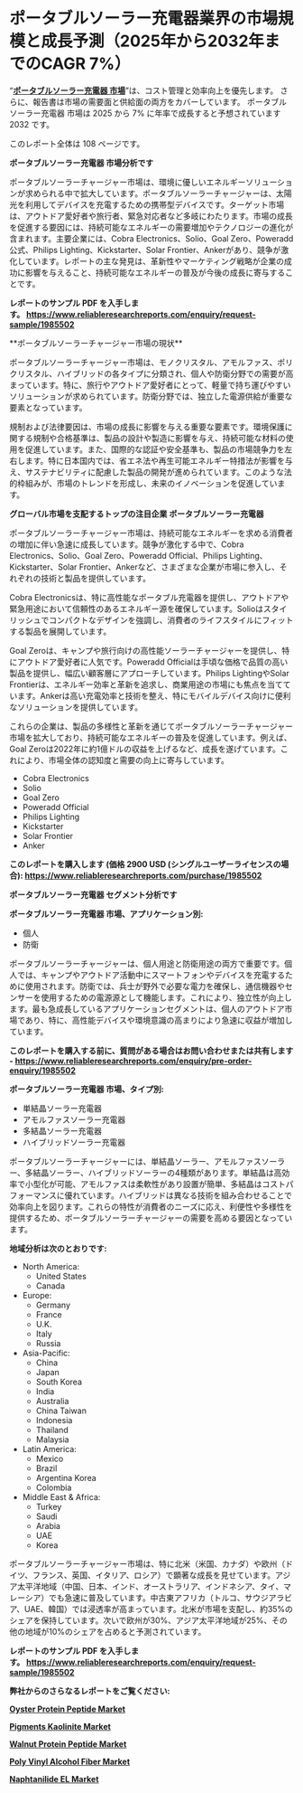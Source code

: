 <p><h1>ポータブルソーラー充電器業界の市場規模と成長予測（2025年から2032年までのCAGR 7%）</h1></p><p>&ldquo;<strong><a href="https://www.reliableresearchreports.com/portable-solar-charger-r1985502?utm_campaign=107&utm_medium=9&utm_source=Github&utm_content=ia&utm_term=04042025&utm_id=portable-solar-charger">ポータブルソーラー充電器 市場</a></strong>&rdquo;は、コスト管理と効率向上を優先します。 さらに、報告書は市場の需要面と供給面の両方をカバーしています。 ポータブルソーラー充電器 市場は 2025 から 7% に年率で成長すると予想されています2032 です。</p>
<p>このレポート全体は 108 ページです。</p>
<p><strong>ポータブルソーラー充電器 市場分析です</strong></p>
<p><p>ポータブルソーラーチャージャー市場は、環境に優しいエネルギーソリューションが求められる中で拡大しています。ポータブルソーラーチャージャーは、太陽光を利用してデバイスを充電するための携帯型デバイスです。ターゲット市場は、アウトドア愛好者や旅行者、緊急対応者など多岐にわたります。市場の成長を促進する要因には、持続可能なエネルギーの需要増加やテクノロジーの進化が含まれます。主要企業には、Cobra Electronics、Solio、Goal Zero、Poweradd公式、Philips Lighting、Kickstarter、Solar Frontier、Ankerがあり、競争が激化しています。レポートの主な発見は、革新性やマーケティング戦略が企業の成功に影響を与えること、持続可能なエネルギーの普及が今後の成長に寄与することです。</p></p>
<p><strong>レポートのサンプル PDF を入手します。&nbsp;<a href="https://www.reliableresearchreports.com/enquiry/request-sample/1985502?utm_campaign=107&utm_medium=9&utm_source=Github&utm_content=ia&utm_term=04042025&utm_id=portable-solar-charger">https://www.reliableresearchreports.com/enquiry/request-sample/1985502</a></strong></p>
<p><p>**ポータブルソーラーチャージャー市場の現状**</p><p>ポータブルソーラーチャージャー市場は、モノクリスタル、アモルファス、ポリクリスタル、ハイブリッドの各タイプに分類され、個人や防衛分野での需要が高まっています。特に、旅行やアウトドア愛好者にとって、軽量で持ち運びやすいソリューションが求められています。防衛分野では、独立した電源供給が重要な要素となっています。</p><p>規制および法律要因は、市場の成長に影響を与える重要な要素です。環境保護に関する規制や合格基準は、製品の設計や製造に影響を与え、持続可能な材料の使用を促進しています。また、国際的な認証や安全基準も、製品の市場競争力を左右します。特に日本国内では、省エネ法や再生可能エネルギー特措法が影響を与え、サステナビリティに配慮した製品の開発が進められています。このような法的枠組みが、市場のトレンドを形成し、未来のイノベーションを促進しています。</p></p>
<p><strong>グローバル市場を支配するトップの注目企業 ポータブルソーラー充電器</strong></p>
<p><p>ポータブルソーラーチャージャー市場は、持続可能なエネルギーを求める消費者の増加に伴い急速に成長しています。競争が激化する中で、Cobra Electronics、Solio、Goal Zero、Poweradd Official、Philips Lighting、Kickstarter、Solar Frontier、Ankerなど、さまざまな企業が市場に参入し、それぞれの技術と製品を提供しています。</p><p>Cobra Electronicsは、特に高性能なポータブル充電器を提供し、アウトドアや緊急用途において信頼性のあるエネルギー源を確保しています。Solioはスタイリッシュでコンパクトなデザインを強調し、消費者のライフスタイルにフィットする製品を展開しています。</p><p>Goal Zeroは、キャンプや旅行向けの高性能ソーラーチャージャーを提供し、特にアウトドア愛好者に人気です。Poweradd Officialは手頃な価格で品質の高い製品を提供し、幅広い顧客層にアプローチしています。Philips LightingやSolar Frontierは、エネルギー効率と革新を追求し、商業用途の市場にも焦点を当てています。Ankerは高い充電効率と技術を整え、特にモバイルデバイス向けに便利なソリューションを提供しています。</p><p>これらの企業は、製品の多様性と革新を通じてポータブルソーラーチャージャー市場を拡大しており、持続可能なエネルギーの普及を促進しています。例えば、Goal Zeroは2022年に約1億ドルの収益を上げるなど、成長を遂げています。これにより、市場全体の認知度と需要の向上に寄与しています。</p></p>
<p><ul><li>Cobra Electronics</li><li>Solio</li><li>Goal Zero</li><li>Poweradd Official</li><li>Philips Lighting</li><li>Kickstarter</li><li>Solar Frontier</li><li>Anker</li></ul></p>
<p><strong>このレポートを購入します (価格 2900 USD (シングルユーザーライセンスの場合):&nbsp;<a href="https://www.reliableresearchreports.com/purchase/1985502?utm_campaign=107&utm_medium=9&utm_source=Github&utm_content=ia&utm_term=04042025&utm_id=portable-solar-charger">https://www.reliableresearchreports.com/purchase/1985502</a></strong></p>
<p><strong>ポータブルソーラー充電器 セグメント分析です</strong></p>
<p><strong>ポータブルソーラー充電器 市場、アプリケーション別:</strong></p>
<p><ul><li>個人</li><li>防衛</li></ul></p>
<p><p>ポータブルソーラーチャージャーは、個人用途と防衛用途の両方で重要です。個人では、キャンプやアウトドア活動中にスマートフォンやデバイスを充電するために使用されます。防衛では、兵士が野外で必要な電力を確保し、通信機器やセンサーを使用するための電源源として機能します。これにより、独立性が向上します。最も急成長しているアプリケーションセグメントは、個人のアウトドア市場であり、特に、高性能デバイスや環境意識の高まりにより急速に収益が増加しています。</p></p>
<p><strong>このレポートを購入する前に、質問がある場合はお問い合わせまたは共有します - <a href="https://www.reliableresearchreports.com/enquiry/pre-order-enquiry/1985502?utm_campaign=107&utm_medium=9&utm_source=Github&utm_content=ia&utm_term=04042025&utm_id=portable-solar-charger">https://www.reliableresearchreports.com/enquiry/pre-order-enquiry/1985502</a></strong></p>
<p><strong>ポータブルソーラー充電器 市場、タイプ別:</strong></p>
<p><ul><li>単結晶ソーラー充電器</li><li>アモルファスソーラー充電器</li><li>多結晶ソーラー充電器</li><li>ハイブリッドソーラー充電器</li></ul></p>
<p><p>ポータブルソーラーチャージャーには、単結晶ソーラー、アモルファスソーラー、多結晶ソーラー、ハイブリッドソーラーの4種類があります。単結晶は高効率で小型化が可能、アモルファスは柔軟性があり設置が簡単、多結晶はコストパフォーマンスに優れています。ハイブリッドは異なる技術を組み合わせることで効率向上を図ります。これらの特性が消費者のニーズに応え、利便性や多様性を提供するため、ポータブルソーラーチャージャーの需要を高める要因となっています。</p></p>
<p><strong>地域分析は次のとおりです:</strong></p>
<p><ul>
    <li>
        North America:
        <ul>
            <li>United States</li>
            <li>Canada</li>
        </ul>
    </li>
    <li>
        Europe:
        <ul>
            <li>Germany</li>
            <li>France</li>
            <li>U.K.</li>
            <li>Italy</li>
            <li>Russia</li>
        </ul>
    </li>
    <li>
        Asia-Pacific:
        <ul>
            <li>China</li>
            <li>Japan</li>
            <li>South Korea</li>
            <li>India</li>
            <li>Australia</li>
            <li>China Taiwan</li>
            <li>Indonesia</li>
            <li>Thailand</li>
            <li>Malaysia</li>
        </ul>
    </li>
    <li>
        Latin America:
        <ul>
            <li>Mexico</li>
            <li>Brazil</li>
            <li>Argentina Korea</li>
            <li>Colombia</li>
        </ul>
    </li>
    <li>
        Middle East & Africa:
        <ul>
            <li>Turkey</li>
            <li>Saudi</li>
            <li>Arabia</li>
            <li>UAE</li>
            <li>Korea</li>
        </ul>
    </li>
    </ul></p>
<p><p>ポータブルソーラーチャージャー市場は、特に北米（米国、カナダ）や欧州（ドイツ、フランス、英国、イタリア、ロシア）で顕著な成長を見せています。アジア太平洋地域（中国、日本、インド、オーストラリア、インドネシア、タイ、マレーシア）でも急速に普及しています。中古東アフリカ（トルコ、サウジアラビア、UAE、韓国）では浸透率が高まっています。北米が市場を支配し、約35%のシェアを保持しています。次いで欧州が30%、アジア太平洋地域が25%、その他の地域が10%のシェアを占めると予測されています。</p></p>
<p><strong>レポートのサンプル PDF を入手します。&nbsp;<a href="https://www.reliableresearchreports.com/enquiry/request-sample/1985502?utm_campaign=107&utm_medium=9&utm_source=Github&utm_content=ia&utm_term=04042025&utm_id=portable-solar-charger">https://www.reliableresearchreports.com/enquiry/request-sample/1985502</a></strong></p>
<p><strong></strong></p>
<p><strong></strong></p>
<p><strong></strong></p>
<p><strong></strong></p>
<p><strong>弊社からのさらなるレポートをご覧ください:</strong></p>
<p><strong><p><a href="https://github.com/uldularido/Market-Research-Report-List-1/blob/main/oyster-protein-peptide-market.md?utm_campaign=107&utm_medium=9&utm_source=Github&utm_content=ia&utm_term=04042025&utm_id=portable-solar-charger">Oyster Protein Peptide Market</a></p><p><a href="https://github.com/drielvinki/Market-Research-Report-List-1/blob/main/pigments-kaolinite-market.md?utm_campaign=107&utm_medium=9&utm_source=Github&utm_content=ia&utm_term=04042025&utm_id=portable-solar-charger">Pigments Kaolinite Market</a></p><p><a href="https://github.com/panciujoslin3/Market-Research-Report-List-1/blob/main/walnut-protein-peptide-market.md?utm_campaign=107&utm_medium=9&utm_source=Github&utm_content=ia&utm_term=04042025&utm_id=portable-solar-charger">Walnut Protein Peptide Market</a></p><p><a href="https://github.com/decockogbaro25/Market-Research-Report-List-1/blob/main/poly-vinyl-alcohol-fiber-market.md?utm_campaign=107&utm_medium=9&utm_source=Github&utm_content=ia&utm_term=04042025&utm_id=portable-solar-charger">Poly Vinyl Alcohol Fiber Market</a></p><p><a href="https://github.com/ghaligopezf5/Market-Research-Report-List-1/blob/main/naphtanilide-el-market.md?utm_campaign=107&utm_medium=9&utm_source=Github&utm_content=ia&utm_term=04042025&utm_id=portable-solar-charger">Naphtanilide EL Market</a></p></strong></p>